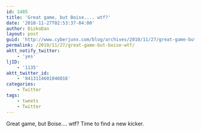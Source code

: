 ```yaml
---
id: 1485
title: 'Great game, but Boise.... wtf?'
date: '2010-11-27T02:53:37-04:00'
author: DizkoDan
layout: post
guid: 'http://www.cyberjunx.com/blog/archives/2010/11/27/great-game-but-boise-wtf/'
permalink: /2010/11/27/great-game-but-boise-wtf/
aktt_notify_twitter:
    - 'yes'
ljID:
    - '1135'
aktt_twitter_id:
    - '8413114601046016'
categories:
    - Twitter
tags:
    - tweets
    - Twitter
---
```


Great game, but Boise…. wtf? Time to find a new kicker.